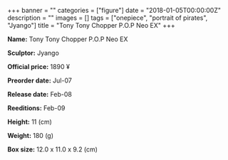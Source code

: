 +++
banner = ""
categories = ["figure"]
date = "2018-01-05T00:00:00Z"
description = ""
images = []
tags = ["onepiece", "portrait of pirates", "Jyango"]
title = "Tony Tony Chopper P.O.P Neo EX"
+++

**Name:** Tony Tony Chopper P.O.P Neo EX

**Sculptor:** Jyango

**Official price:** 1890 ¥

**Preorder date:** Jul-07

**Release date:** Feb-08

**Reeditions:** Feb-09

**Height:** 11 (cm)

**Weight:** 180 (g)

**Box size:** 12.0 x 11.0 x 9.2 (cm)



